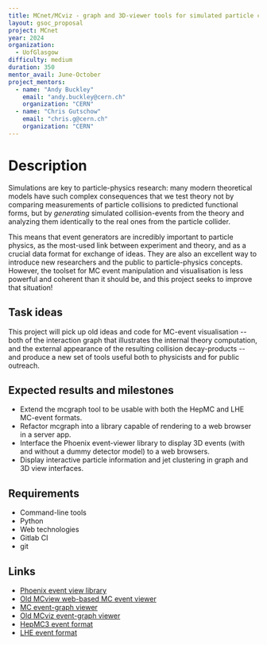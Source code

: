 ```yaml
---
title: MCnet/MCviz - graph and 3D-viewer tools for simulated particle collisions
layout: gsoc_proposal
project: MCnet
year: 2024
organization:
  - UofGlasgow
difficulty: medium
duration: 350
mentor_avail: June-October
project_mentors:
  - name: "Andy Buckley"
    email: "andy.buckley@cern.ch"
    organization: "CERN"
  - name: "Chris Gutschow"
    email: "chris.g@cern.ch"
    organization: "CERN"
---
```


# Description

Simulations are key to particle-physics research: many modern
theoretical models have such complex consequences that we test theory
not by comparing measurements of particle collisions to predicted
functional forms, but by _generating_ simulated collision-events from
the theory and analyzing them identically to the real ones from the
particle collider.

This means that event generators are incredibly important to particle
physics, as the most-used link between experiment and theory, and as a
crucial data format for exchange of ideas. They are also an excellent
way to introduce new researchers and the public to particle-physics
concepts. However, the toolset for MC event manipulation and
visualisation is less powerful and coherent than it should be, and
this project seeks to improve that situation!

## Task ideas

This project will pick up old ideas and code for MC-event
visualisation -- both of the interaction graph that illustrates the
internal theory computation, and the external appearance of the
resulting collision decay-products -- and produce a new set of tools
useful both to physicists and for public outreach.

## Expected results and milestones

 * Extend the mcgraph tool to be usable with both the HepMC and LHE MC-event formats.
 * Refactor mcgraph into a library capable of rendering to a web browser in a server app.
 * Interface the Phoenix event-viewer library to display 3D events (with and without a dummy detector model) to a web browsers.
 * Display interactive particle information and jet clustering in graph and 3D view interfaces.
 
## Requirements

 * Command-line tools
 * Python
 * Web technologies
 * Gitlab CI
 * git

## Links

 * [Phoenix event view library](https://github.com/HSF/phoenix)
 * [Old MCview web-based MC event viewer](https://gitlab.com/hepcedar/mcview)
 * [MC event-graph viewer](https://gitlab.com/hepcedar/mcutils/-/blob/master/bin/mcgraph?ref_type=heads)
 * [Old MCviz event-graph viewer](https://github.com/mcviz/mcviz)
 * [HepMC3 event format](https://hepmc.web.cern.ch/)
 * [LHE event format](https://arxiv.org/abs/hep-ph/0609017)
